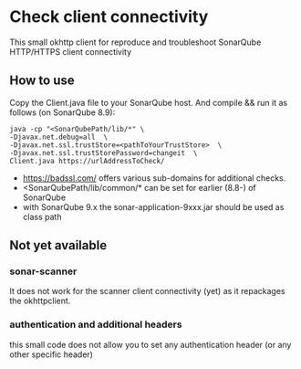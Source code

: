 # Check client connectivity
This small okhttp client for reproduce and troubleshoot SonarQube HTTP/HTTPS client connectivity 

## How to use
Copy the Client.java file to your SonarQube host. And compile && run it as follows (on SonarQube 8.9):

```
java -cp "<SonarQubePath/lib/*" \
-Djavax.net.debug=all  \
-Djavax.net.ssl.trustStore=<pathToYourTrustStore>  \
-Djavax.net.ssl.trustStorePassword=changeit  \
Client.java https://urlAddressToCheck/
```

* https://badssl.com/ offers various sub-domains for additional checks.
* <SonarQubePath/lib/common/* can be set for earlier (8.8-) of SonarQube
* with SonarQube 9.x the sonar-application-9xxx.jar should be used as class path

## Not yet available
### sonar-scanner
It does not work for the scanner client connectivity (yet) as it repackages the okhttpclient.

### authentication and additional headers
this small code does not allow you to set any authentication header (or any other specific header)
